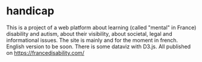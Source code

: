 # handicap
This is a project of a web platform about learning (called "mental" in France) disability and autism,
about their visibility, about societal, legal and informational issues. The site is mainly and for the moment in french. English version to be soon.
There is some dataviz with D3.js.
All published on https://francedisability.com/ 
